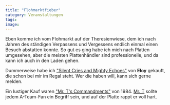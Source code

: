 ```yaml
---
title: "Flohmarktfieber"
category: Veranstaltungen
tags: 
image: 
---
```


Eben komme ich vom Flohmarkt auf der Theresienwiese, dem ich nach Jahren des ständigen Verpassens und Vergessens endlich einmal einen Besuch abstatten konnte. So gut es ging habe ich mich nach Platten umgesehen, aber die meisten Plattenhändler sind professionelle, und da kann ich auch in den Laden gehen.  

  

Dummerweise habe ich ["Silent Cries and Mighty Echoes"](http://www.hippy.com/review-299.html) von **Eloy** gekauft, die schon bei mir im Regal steht. Wer die haben will, kann sich gerne melden.  

  

Ein lustiger Kauf waren ["Mr. T's Commandments"](http://en.wikipedia.org/wiki/Image:MrTs-album-Commandments-1984.jpg) von 1984. [Mr. T](http://en.wikipedia.org/wiki/Mr._T) sollte jedem A-Team-Fan ein Begriff sein, und auf der Platte rappt er voll hart.
